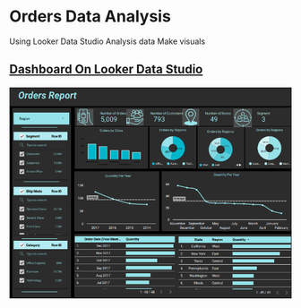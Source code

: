 # Orders Data Analysis
Using Looker Data Studio
Analysis data
Make visuals 
## [Dashboard On Looker Data Studio]( https://lookerstudio.google.com/reporting/ba58a75c-40c0-4bfa-b102-1e1a72c9f75a)
#### ![Orders Analysis](https://github.com/sohilamohey/LookerDataStudioProjects/blob/main/Orders%20Data%20Analysis/Dashboard.png)